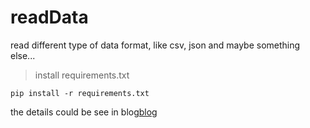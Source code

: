 # readData
read different type of data format, like csv, json and maybe something else...

>install requirements.txt
>
	pip install -r requirements.txt

the details could be see in blog[blog](www.phdls.com/index.php/2019/03/30/test-page/) 